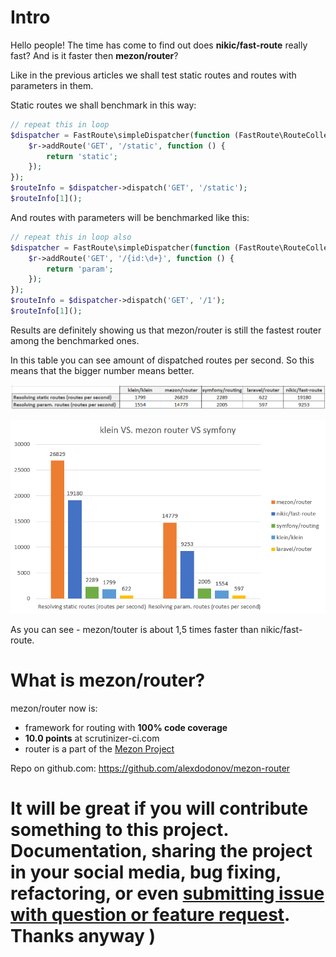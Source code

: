 # Intro

Hello people! The time has come to find out does **nikic/fast-route** really fast? And is it faster then **mezon/router**?

Like in the previous articles we shall test static routes and routes with parameters in them.

Static routes we shall benchmark in this way:

```php
// repeat this in loop
$dispatcher = FastRoute\simpleDispatcher(function (FastRoute\RouteCollector $r) {
    $r->addRoute('GET', '/static', function () {
        return 'static';
    });
});
$routeInfo = $dispatcher->dispatch('GET', '/static');
$routeInfo[1]();
```

And routes with parameters will be benchmarked like this:

```php
// repeat this in loop also
$dispatcher = FastRoute\simpleDispatcher(function (FastRoute\RouteCollector $r) {
    $r->addRoute('GET', '/{id:\d+}', function () {
        return 'param';
    });
});
$routeInfo = $dispatcher->dispatch('GET', '/1');
$routeInfo[1]();
```

Results are definitely showing us that mezon/router is still the fastest router among the benchmarked ones.

In this table you can see amount of dispatched routes per second. So this means that the bigger number means better.

![table](images/table-fast-route.png)

![graph](images/graph-fast-route.png)

As you can see - mezon/touter is about 1,5 times faster than nikic/fast-route.

# What is mezon/router?

mezon/router now is:

- framework for routing with **100% code coverage**
- **10.0 points** at scrutinizer-ci.com
- router is a part of the [Mezon Project](https://github.com/alexdodonov/mezon)

Repo on github.com: https://github.com/alexdodonov/mezon-router

# It will be great if you will contribute something to this project. Documentation, sharing the project in your social media, bug fixing, refactoring, or even **[submitting issue with question or feature request](https://github.com/alexdodonov/mezon-router/issues)**. Thanks anyway )